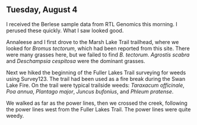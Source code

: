 
## Tuesday, August 4

I received the Berlese sample data from RTL Genomics this morning. I perused these quickly. What I saw looked good.

Annaleese and I first drove to the Marsh Lake Trail trailhead, where we looked for *Bromus tectorum*, which had been reported from this site. There were many grasses here, but we failed to find *B. tectorum*. *Agrostis scabra* and *Deschampsia cespitosa* were the dominant grasses.

Next we hiked the beginning of the Fuller Lakes Trail surveying for weeds using Survey123. The trail had been used as a fire break during the Swan Lake Fire. On the trail were typical trailside weeds: *Taraxacum officinale*, *Poa annua*, *Plantago major*, *Juncus bufonius*, and *Phleum pratense*.

We walked as far as the power lines, then we crossed the creek, following the power lines west from the Fuller Lakes Trail. The power lines were quite weedy.

